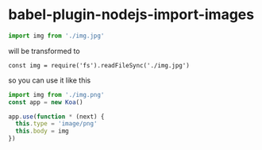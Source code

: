 # babel-plugin-nodejs-import-images

```javascript
import img from './img.jpg'
```

will be transformed to

```
const img = require('fs').readFileSync('./img.jpg')
```





so you can use it like this

```javascript
import img from './img.png'
const app = new Koa()

app.use(function * (next) {
  this.type = 'image/png'
  this.body = img
})
```

